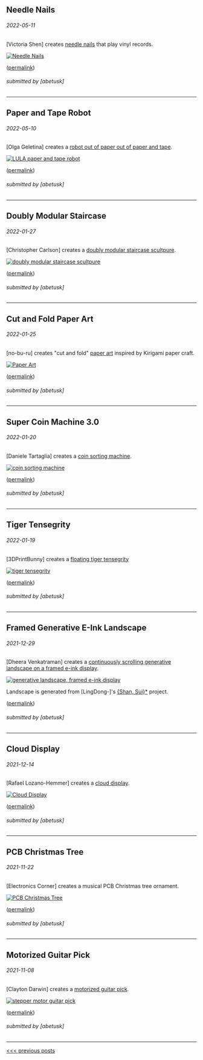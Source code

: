 Needle Nails
----

###### 2022-05-11

\[Victoria Shen\] creates [needle nails](https://www.instagram.com/p/CP8xXBIDbSk/) that play vinyl records.

[![Needle Nails](img/2022-05-11-needle-nail.gif)](https://www.instagram.com/p/CP8xXBIDbSk/)

([permalink](https://web.archive.org/web/20220226154926/https://twitter.com/EvicShen/status/1403368102742532096))

###### submitted by \[abetusk\]




---


Paper and Tape Robot
----

###### 2022-05-10

\[Olga Geletina\] creates a [robot out of paper out of paper and tape](https://www.geletina.com/lula).

[![LULA paper and tape robot](img/2022-05-10-lula.jpg)](https://www.geletina.com/lula)


([permalink](https://web.archive.org/web/20210412145000/https://www.geletina.com/lula))

###### submitted by \[abetusk\]




---


Doubly Modular Staircase
----

###### 2022-01-27

\[Christopher Carlson\] creates a [doubly modular staircase scultpure](https://christophercarlson.com/portfolio/doubly-modular-sculpture/).

[![doubly modular staircase scultpure](img/2022-01-27_doubly-modular-staircase.jpg)](https://christophercarlson.com/portfolio/doubly-modular-sculpture/)


([permalink](https://web.archive.org/web/20210419061815/https://christophercarlson.com/portfolio/doubly-modular-sculpture/))

###### submitted by \[abetusk\]




---


Cut and Fold Paper Art
----

###### 2022-01-25

\[no-bu-ru\] creates "cut and fold" [paper art](https://no-bu-ru.com/collections/paper-art) inspired by Kirigami paper craft.

[![Paper Art](img/2022-01-25-paper-fold-architecture.jpg)](https://no-bu-ru.com/collections/paper-art)


([permalink](https://web.archive.org/web/20220125215733/https://no-bu-ru.com/collections/paper-art))

###### submitted by \[abetusk\]




---


Super Coin Machine 3.0
----

###### 2022-01-20

\[Daniele Tartaglia\] creates a [coin sorting machine](https://www.youtube.com/watch?v=5DuVCqvTGqM).

[![coin sorting machine](img/2021-01-20-coin-sorter.gif)](https://www.youtube.com/watch?v=5DuVCqvTGqM)


([permalink](https://web.archive.org/web/20220120181650/https://www.youtube.com/watch?v=5DuVCqvTGqM))

###### submitted by \[abetusk\]




---


Tiger Tensegrity
----

###### 2022-01-19

\[3DPrintBunny\] creates a [floating tiger tensegrity](https://twitter.com/3DPrintBunny/status/1483612192536956930)

[![tiger tensegrity](img/2022-01-19_tensegrity.jpg)](https://twitter.com/3DPrintBunny/status/1483612192536956930)


([permalink](https://web.archive.org/web/20221230000000/https://twitter.com/3DPrintBunny/status/1483612192536956930))

###### submitted by \[abetusk\]




---


Framed Generative E-Ink Landscape
----

###### 2021-12-29

\[Dheera Venkatraman\] creates a [continuously scrolling generative landscape on
a framed e-ink display](https://dheera.net/projects/einkframe/).

[![generative landscape, framed e-ink display](img/2021-12-29-gen-eink.jpg)](https://dheera.net/projects/einkframe/)

Landscape is generated from \[LingDong-\]'s [{Shan, Sui}*](https://github.com/LingDong-/shan-shui-inf) project.


([permalink](https://web.archive.org/web/20210814134329/https://dheera.net/projects/einkframe/))

###### submitted by \[abetusk\]




---


Cloud Display
----

###### 2021-12-14

\[Rafael Lozano-Hemmer\] creates a [cloud display](https://www.lozano-hemmer.com/cloud_display.php).

[![Cloud Display](img/2021-12-14-cloud-lozano-hemmer.gif)](https://www.lozano-hemmer.com/cloud_display.php)


([permalink](https://web.archive.org/web/20210421062455/https://www.lozano-hemmer.com/cloud_display.php))

###### submitted by \[abetusk\]




---


PCB Christmas Tree
----

###### 2021-11-22


\[Electronics Corner\] creates a musical PCB Christmas tree ornament.

[![PCB Christmas Tree](img/2021-11-22-pcb-xmas-tree.jpg)](youtube.com/watch?v=CtCOZ-O_l3M)


([permalink](https://web.archive.org/web/20210125181648/https://www.tindie.com/products/alexisgm/musical-led-christmas-tree-kit/))

###### submitted by \[abetusk\]




---


Motorized Guitar Pick
----

###### 2021-11-08

\[Clayton Darwin\] creates a [motorized guitar pick](https://www.youtube.com/watch?v=0zi1-Slm8zo).

[![stepper motor guitar pick](img/2021-11-08-stepper-guitar-picker.gif)](https://www.youtube.com/watch?v=0zi1-Slm8zo)


([permalink](https://web.archive.org/web/20201111013017/https://www.youtube.com/watch?v=0zi1-Slm8zo))

###### submitted by \[abetusk\]




---





[<<< previous posts](1.html)



